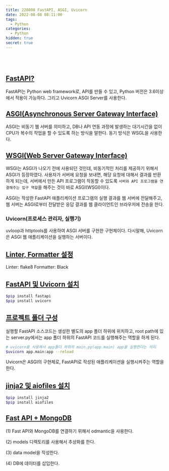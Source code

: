 ```yaml
---
title: 220808 FastAPI, ASGI, Uvicorn
date: 2022-08-08 08:11:00
tags:
  - Python
categories:
  - Python
hidden: true
secret: true
---
```


<div align="center">
  <img src="/images/post_images/" alt="">
</div>

<br/>
<br/>

## <ins><b>FastAPI?</b></ins>
FastAPI는 Python web framework로, API를 만들 수 있고, Python 버전은 3.6이상에서 적용이 가능하다. 그리고 Uvicorn ASGI Server를 사용한다.

## <ins><b>ASGI(Asynchronous Server Gateway Interface)</b></ins>
ASGI는 비동기 웹 서버를 의미하고, DB나 API 연동 과정에 발생하는 대기시간을 없이 CPU가 복수의 작업을 할 수 있도록 하는 방식을 말한다. 동기 방식은 WSGL을 사용한다.

## <ins><b>WSGI(Web Server Gateway Interface)</b></ins>

WSGI는 ASGI가 나오기 전에 사용되던 것인데, 비동기적인 처리를 제공하기 위해서 ASGI가 등장하였다. 사용자가 서버에 요청을 보내면, 해당 요청에 대해서 결과를 반환하게 되는데, 서버에서 만든 API 프로그램이 작동할 수 있도록 `서버와 API 프로그램을 연결해주는 입구 역할`을 해주는 것이 바로 ASGI(WSGI)이다.

ASGI는 작성한 FastAPI 애플리케이션 프로그램의 실행 결과를 웹 서버에 전달해주고, 웹 서버는 ASGI로부터 전달받은 응답 결과를 웹 클라이언트인 브라우저에 전송을 한다. 

### **Uvicorn(프로세스 관리자, 실행기)**

uvloop과 httptools를 사용하여 ASGI 서버를 구현한 구현체이다. 다시말해, Uvicorn은 ASGI 웹 애플리케이션을 실행하는 서버이다.

<!-- more -->

## <ins><b>Linter, Formatter 설정</b></ins>
Linter: flake8
Formatter: Black

## <ins><b>FastAPI 및 Uvicorn 설치</b></ins>

```zsh
$pip install fastapi
$pip install uvicorn
```

## <ins><b>프로젝트 폴더 구성</b></ins>

실행할 FastAPI 소스코드는 생성한 별도의 app 폴더 하위에 위치하고, root path에 있는 server.py에서는 app 폴더 하위의 FastAPI 코드를 실행해주는 역할을 하게 된다.

```zsh
# uvicorn을 사용해서 app폴더 하위의 main.py(app.main) app을 실행한다는 의미
$uvicorn app.main:app --reload 
```

Uvicorn은 ASGI의 구현체로, FastAPI로 작성된 애플리케이션을 실행시켜주는 역할을 한다.

## <ins><b>jinja2 및 aiofiles 설치</b></ins>

```zsh
$pip install jinja2
$pip install aiofiles
```

## <ins><b>Fast API + MongoDB</b></ins>

(1) Fast API와 MongoDB를 연결하기 위해서 odmantic을 사용한다.

(2) models 디렉토리를 사용해서 추상화를 한다.

(3) data model을 작성한다.

(4) DB에 데이터를 삽입한다.
